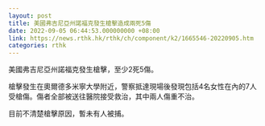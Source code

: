 ```yaml
---
layout: post
title: 美國弗吉尼亞州諾福克發生槍擊造成兩死5傷
date: 2022-09-05 06:44:53.000000000 +08:00
link: https://news.rthk.hk/rthk/ch/component/k2/1665546-20220905.htm
categories: rthk
---
```


美國弗吉尼亞州諾福克發生槍擊，至少2死5傷。

槍擊發生在奧爾德多米寧大學附近，警察抵達現場後發現包括4名女性在內的7人受槍傷。傷者全部被送往醫院接受救治，其中兩人傷重不治。

目前不清楚槍擊原因，暫未有人被捕。

